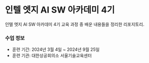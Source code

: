# 인텔 엣지 AI SW 아카데미 4기

인텔 엣지 AI SW 아카데미 4기 교육 과정 중 배운 내용들을 정리한 리포지토리.

### 수업 정보

- 훈련 기간: 2024년 3월 4일 ~ 2024년 9월 25일
- 훈련 기관: 대한상공회의소 서울기술교육센터
